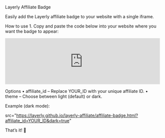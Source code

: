 Layerly Affiliate Badge

Easily add the Layerly affiliate badge to your website with a single iframe.

How to use
	1.	Copy and paste the code below into your website where you want the badge to appear:

<script>
  window.addEventListener('message', function(event) {
    if(event.data.iframeHeight){
      const iframe = document.getElementById('affiliateBadgeIframe');
      if(iframe) iframe.style.height = event.data.iframeHeight + 'px';
    }
  });
</script>
<iframe
  id="affiliateBadgeIframe"
  src="https://layerly.github.io/layerly-affiliate/affiliate-badge.html?affiliate_id=YOUR_ID&dark=false"
  width="100%"
  style="border:none; width:100%;"
></iframe>

Options
	•	affiliate_id – Replace YOUR_ID with your unique affiliate ID.
	•	theme – Choose between light (default) or dark.

Example (dark mode):

src="https://layerly.github.io/layerly-affiliate/affiliate-badge.html?affiliate_id=YOUR_ID&dark=true"

That’s it! 🎉
